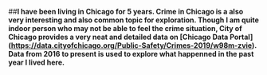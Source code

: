 ##**I have been living in Chicago for 5 years. Crime in Chicago is a also very interesting and also common topic for exploration. Though I am quite indoor person who may not be able to feel the crime situation, City of Chicago provides a very neat and detailed data on [Chicago Data Portal] (https://data.cityofchicago.org/Public-Safety/Crimes-2019/w98m-zvie). Data from 2016 to present is used to explore what happenned in the past year I lived here.**
